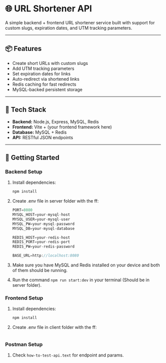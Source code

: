 # 🌐 URL Shortener API

A simple backend + frontend URL shortener service built with support for custom slugs, expiration dates, and UTM tracking parameters.

---

## 📦 Features

- Create short URLs with custom slugs
- Add UTM tracking parameters
- Set expiration dates for links
- Auto-redirect via shortened links
- Redis caching for fast redirects
- MySQL-backed persistent storage

---

## 🧰 Tech Stack

- **Backend:** Node.js, Express, MySQL, Redis
- **Frontend:** Vite + (your frontend framework here)
- **Database:** MySQL + Redis
- **API:** RESTful JSON endpoints

---

## 🚀 Getting Started

### Backend Setup

1. Install dependencies:

   ```bash
   npm install
   ```
2. Create .env file in server folder with the ff:
   ```js
   PORT=8080
   MYSQL_HOST=your-mysql-host
   MYSQL_USER=your-mysql-user
   MYSQL_PW=your-mysql-password
   MYSQL_DB=your-mysql-database
   
   REDIS_HOST=your-redis-host
   REDIS_PORT=your-redis-port
   REDIS_PW=your-redis-password
   
   BASE_URL=http://localhost:8080
   ```
3. Make sure you have MySQL and Redis installed on your device and both of them should be running.
4. Run the command ```npm run start:dev``` in your terminal (Should be in server folder).


### Frontend Setup

1. Install dependencies:

   ```bash
   npm install
   ```
2. Create .env file in client folder with the ff:
   ```js


### Postman Setup

1. Check ```how-to-test-api.text``` for endpoint and params.
